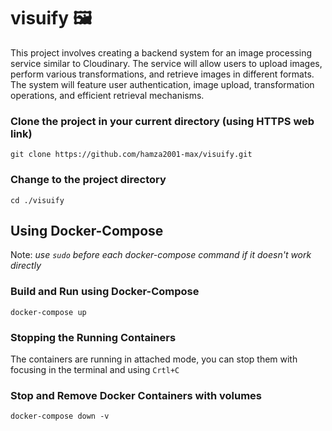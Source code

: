 # visuify 🖼️
This project involves creating a backend system for an image processing service similar to Cloudinary. The service will allow users to upload images, perform various transformations, and retrieve images in different formats. The system will feature user authentication, image upload, transformation operations, and efficient retrieval mechanisms.

### Clone the project in your current directory (using HTTPS web link)
`git clone https://github.com/hamza2001-max/visuify.git`

### Change to the project directory
`cd ./visuify`

## Using Docker-Compose

Note: *use `sudo` before each docker-compose command if it doesn't work directly*

### Build and Run using Docker-Compose
`docker-compose up`

### Stopping the Running Containers
The containers are running in attached mode, you can stop them with focusing in the terminal and using `Crtl+C`

### Stop and Remove Docker Containers with volumes
`docker-compose down -v`
